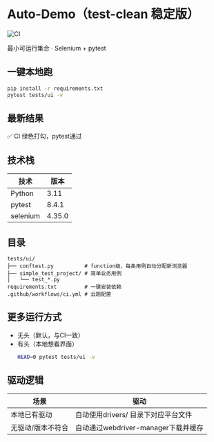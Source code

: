 # Auto-Demo（test-clean 稳定版）

![CI](https://github.com/joy206/auto-demo/actions/workflows/ci.yml/badge.svg)

最小可运行集合 · Selenium + pytest

## 一键本地跑
```bash
pip install -r requirements.txt
pytest tests/ui -v
```

## 最新结果
✅ CI 绿色打勾，pytest通过

## 技术栈
| 技术     | 版本   |
|----------|--------|
| Python   | 3.11   |
| pytest   | 8.4.1  |
| selenium | 4.35.0 |

## 目录
```
tests/ui/
├── conftest.py          # function级，每条用例自动分配新浏览器
├── simple_test_project/ # 简单业务用例
│   └── test_*.py        
requirements.txt         # 一键安装依赖
.github/workflows/ci.yml # 云跑配置
```

## 更多运行方式
- 无头（默认，与CI一致）
- 有头（本地想看界面）
  ```bash
  HEAD=0 pytest tests/ui -v
  ```

## 驱动逻辑
| 场景                     | 驱动                                                         |
|--------------------|---------------------------------------------|
| 本地已有驱动        | 自动使用drivers/ 目录下对应平台文件       |
| 无驱动/版本不符合| 自动通过webdriver-manager下载并缓存  |

